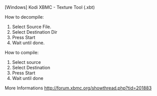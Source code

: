  [Windows] Kodi XBMC - Texture Tool (.xbt)

How to decompile:

1. Select Source File.
2. Select Destination Dir
3. Press Start
4. Wait until done.

How to compile:

1. Select source
2. Select Destination
3. Press Start
4. Wait until done

More Informations
http://forum.xbmc.org/showthread.php?tid=201883
